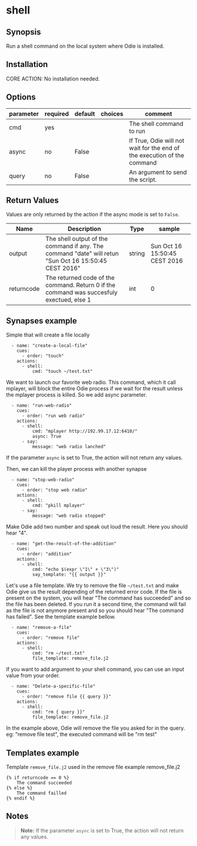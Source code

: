 # shell

## Synopsis

Run a shell command on the local system where Odie is installed.

## Installation

CORE ACTION: No installation needed.  

## Options

| parameter | required | default | choices | comment                                  |
| --------- | -------- | ------- | ------- | ---------------------------------------- |
| cmd       | yes      |         |         | The shell command to run                 |
| async     | no       | False   |         | If True, Odie will not wait for the end of the execution of the command |
| query     | no       | False   |         | An argument to send the script.          |


## Return Values

Values are only returned by the action if the async mode is set to `False`.

| Name       | Description                              | Type   | sample                        |
| ---------- | ---------------------------------------- | ------ | ----------------------------- |
| output     | The shell output of the command if any. The command "date" will retun "Sun Oct 16 15:50:45 CEST 2016" | string | Sun Oct 16 15:50:45 CEST 2016 |
| returncode | The returned code of the command. Return 0 if the command was succesfuly exectued, else 1 | int    | 0                             |


## Synapses example

Simple that will create a file locally
```
  - name: "create-a-local-file"
    cues:
      - order: "touch"
    actions:
      - shell:
          cmd: "touch ~/test.txt"    
```

We want to launch our favorite web radio. This command, which it call mplayer, will block the entire Odie process if we 
wait for the result unless the mplayer process is killed. So we add async parameter. 
``` 
  - name: "run-web-radio"
    cues:
      - order: "run web radio"
    actions:
      - shell:
          cmd: "mplayer http://192.99.17.12:6410/"
          async: True
      - say:
          message: "web radio lanched"
```
If the parameter `async` is set to True, the action will not return any values.


Then, we can kill the player process with another synapse
```
  - name: "stop-web-radio"
    cues:
      - order: "stop web radio"
    actions:
      - shell:
          cmd: "pkill mplayer"
      - say:
          message: "web radio stopped"
```

Make Odie add two number and speak out loud the result. Here you should hear "4".
```
  - name: "get-the-result-of-the-addition"
    cues:
      - order: "addition"
    actions:
      - shell:
          cmd: "echo $(expr \"1\" + \"3\")"
          say_template: "{{ output }}"
```

Let's use a file template. We try to remove the file `~/test.txt` and make Odie give us the result depending of the 
returned error code.
If the file is present on the system, you will hear "The command has succeeded" and so the file has been deleted. 
If you run it a second time, the command will fail as the file is not anymore present and so you should hear 
"The command has failed". See the template example bellow.
```
  - name: "remove-a-file"
    cues:
      - order: "remove file"
    actions:
      - shell:
          cmd: "rm ~/test.txt"
          file_template: remove_file.j2
```

If you want to add argument to your shell command, you can use an input value from your order.
```
  - name: "Delete-a-specific-file"
    cues:
      - order: "remove file {{ query }}"
    actions:
      - shell:
          cmd: "rm { query }}"
          file_template: remove_file.j2          
```
In the example above, Odie will remove the file you asked for in the query.
eg: "remove file test", the executed command will be "rm test"

## Templates example 

Template `remove_file.j2` used in the remove file example remove_file.j2
```
{% if returncode == 0 %}
    The command succeeded
{% else %}
    The command failled
{% endif %}
```

## Notes

> **Note:** If the parameter `async` is set to True, the action will not return any values.
